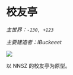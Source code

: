 # 校友亭

*主世界：`-130, +123`*

*主要建造者：IBuckeeet*

![](https://i.ibb.co/Mf5d4Yj/image.jpg)

以 NNSZ 的校友亭为原型。
